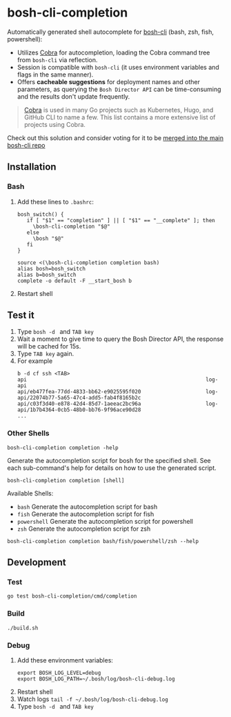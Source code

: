 # bosh-cli-completion

Automatically generated shell autocomplete for [bosh-cli](https://github.com/cloudfoundry/bosh-cli) (bash, zsh, fish, powershell):

- Utilizes [Cobra](https://github.com/spf13/cobra/) for autocompletion, loading the Cobra command tree from `bosh-cli` via reflection.
- Session is compatible with `bosh-cli` (it uses environment variables and flags in the same manner).
- Offers **cacheable suggestions** for deployment names and other parameters, as querying the `Bosh Director API` can be time-consuming and the results don't update frequently.

> [Cobra](https://github.com/spf13/cobra/) is used in many Go projects such as Kubernetes, Hugo, and GitHub CLI to name a few. This list contains a more extensive list of projects using Cobra.

Check out this solution and consider voting for it to be [merged into the main bosh-cli repo](https://github.com/cloudfoundry/bosh-cli/pull/629)

## Installation
 
### Bash

1. Add these lines to `.bashrc`:
   ```shell
   bosh_switch() {
      if [ "$1" == "completion" ] || [ "$1" == "__complete" ]; then
        \bosh-cli-completion "$@"
      else
        \bosh "$@"
      fi
   }
   
   source <(\bosh-cli-completion completion bash)
   alias bosh=bosh_switch
   alias b=bosh_switch
   complete -o default -F __start_bosh b
   ```
2. Restart shell

## Test it

1. Type `bosh -d ` and `TAB key`
2. Wait a moment to give time to query the Bosh Director API, the response will be cached for 15s. 
3. Type `TAB key` again.
4. For example
   ```shell
   b -d cf ssh <TAB>
   api                                                          log-api
   api/eb477fea-77dd-4833-bb62-e9025595f020                     log-api/22074b77-5a65-47c4-add5-fab4f8165b2c
   api/c03f3d40-e878-42d4-85d7-1aeeac2bc96a                     log-api/1b7b4364-0cb5-48b0-bb76-9f96ace90d28
   ...

### Other Shells

```shell
bosh-cli-completion completion -help
```

Generate the autocompletion script for bosh for the specified shell. See each sub-command's help for details on how to use the generated script.

```shell
bosh-cli-completion completion [shell]
```

Available Shells:
- `bash` Generate the autocompletion script for bash
- `fish` Generate the autocompletion script for fish
- `powershell` Generate the autocompletion script for powershell
- `zsh` Generate the autocompletion script for zsh


```shell
bosh-cli-completion completion bash/fish/powershell/zsh --help
```

## Development

### Test

```shell
go test bosh-cli-completion/cmd/completion
```

### Build

```shell
./build.sh
```

### Debug

1. Add these environment variables:
    ```shell
    export BOSH_LOG_LEVEL=debug
    export BOSH_LOG_PATH=~/.bosh/log/bosh-cli-debug.log
    ```
2. Restart shell
3. Watch logs `tail -f ~/.bosh/log/bosh-cli-debug.log`
4. Type `bosh -d ` and `TAB key`
